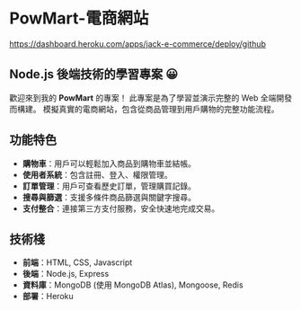 # PowMart-電商網站
https://dashboard.heroku.com/apps/jack-e-commerce/deploy/github
## Node.js 後端技術的學習專案 😀

歡迎來到我的 **PowMart** 的專案！
此專案是為了學習並演示完整的 Web 全端開發而構建。
模擬真實的電商網站，包含從商品管理到用戶購物的完整功能流程。

## 功能特色

- **購物車**：用戶可以輕鬆加入商品到購物車並結帳。
- **使用者系統**：包含註冊、登入、權限管理。
- **訂單管理**：用戶可查看歷史訂單，管理購買記錄。
- **搜尋與篩選**：支援多條件商品篩選與關鍵字搜尋。
- **支付整合**：連接第三方支付服務，安全快速地完成交易。

## 技術棧

- **前端**：HTML, CSS, Javascript
- **後端**：Node.js, Express
- **資料庫**：MongoDB (使用 MongoDB Atlas), Mongoose, Redis
- **部署**：Heroku
